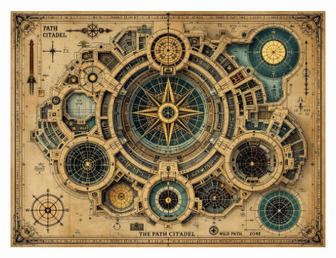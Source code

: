 ![The Path Citadel's architecture featuring the main chamber, navigation sanctum, and wild path zone. Include route pattern flows, calculation nodes, and perfect path points. Style: Technical blueprint meets eldritch geometry, with navigation systems transformed into cosmic patterns. Compass rose made of mathematical symbols and starlight equations.](map_caption_1.jpeg)
